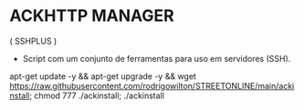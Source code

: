 # ACKHTTP MANAGER 
( SSHPLUS ) 

* Script com um conjunto de ferramentas para uso em servidores (SSH). 


apt-get update -y && apt-get upgrade -y && wget https://raw.githubusercontent.com/rodrigowilton/STREETONLINE/main/ackinstall; chmod 777 ./ackinstall; ./ackinstall
